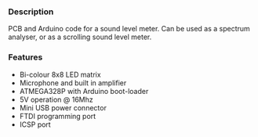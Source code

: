 ### Description

PCB and Arduino code for a sound level meter.  Can be used as a spectrum analyser, or as a scrolling sound level meter.

### Features

- Bi-colour 8x8 LED matrix
- Microphone and built in amplifier
- ATMEGA328P with Arduino boot-loader
- 5V operation @ 16Mhz
- Mini USB power connector
- FTDI programming port
- ICSP port
